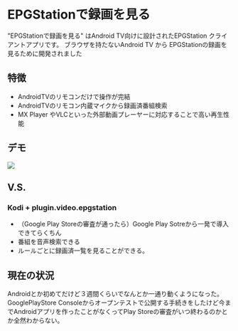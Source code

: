 # EPGStationで録画を見る
"EPGStationで録画を見る"  はAndroid TV向けに設計されたEPGStation クライアントアプリです。
ブラウザを持たないAndroid TV から EPGStationの録画を見るために開発されました

## 特徴
 - AndroidTVのリモコンだけで操作が完結
 - AndroidTVのリモコン内蔵マイクから録画済番組検索
 - MX Player やVLCといった外部動画プレーヤーに対応することで高い再生性能

## デモ
![](https://raw.githubusercontent.com/wiki/daig0rian/epcltvapp/images/demo.gif)

## V.S.
### Kodi + plugin.video.epgstation
- （Google Play Storeの審査が通ったら）Google Play Sotreから一発で導入できてらくちん
- 番組を音声検索できる
- ルールごとに録画済一覧を見ることができる。

## 現在の状況
Androidとか初めてだけど３週間くらいでなんとか一通り動くようになった。
GooglePlayStore Consoleからオープンテストで公開する手続きをしたけど今までAndroidアプリを作ったことがなくってPlay Storeの審査がいつ終わるのかとか全然わからない。

